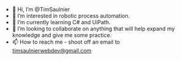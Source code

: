 - 👋 Hi, I’m @TimSaulnier
- 👀 I’m interested in robotic process automation.
- 🌱 I’m currently learning C# and UiPath.
- 💞️ I’m looking to collaborate on anything that will help expand my knowledge and give me some practice.
- 📫 How to reach me - shoot off an email to timsaulnierwebdev@gmail.com

<!---
TimSaulnier/TimSaulnier is a ✨ special ✨ repository because its `README.md` (this file) appears on your GitHub profile.
You can click the Preview link to take a look at your changes.
--->
